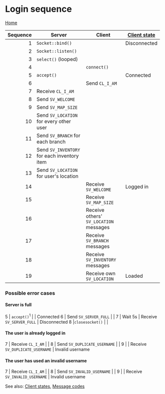 # Login sequence
[Home](index.md)

Sequence | Server                                      | Client                                  | [Client state](clientStates.md)
-------: | ------------------------------------------- | --------------------------------------- | ----------------
1        | `Socket::bind()`                            |                                         | Disconnected
2        | `Socket::listen()`                          |                                         | 
3        | `select()` (looped)                         |                                         | 
4        |                                             | `connect()`                             | 
5        | `accept()`                                  |                                         | Connected
6        |                                             | Send `CL_I_AM`                          | 
7        | Receive `CL_I_AM`                           |                                         | 
8        | Send `SV_WELCOME`                           |                                         | 
9        | Send `SV_MAP_SIZE`                          |                                         | 
10       | Send `SV_LOCATION` for every other user     |                                         | 
11       | Send `SV_BRANCH` for each branch            |                                         | 
12       | Send `SV_INVENTORY` for each inventory item |                                         | 
13       | Send `SV_LOCATION` for user's location      |                                         | 
14       |                                             | Receive `SV_WELCOME`                    | Logged in
15       |                                             | Receive `SV_MAP_SIZE`                   | 
16       |                                             | Receive others' `SV_LOCATION` messages  | 
17       |                                             | Receive `SV_BRANCH` messages            | 
18       |                                             | Receive `SV_INVENTORY` messages         | 
19       |                                             | Receive own `SV_LOCATION`               | Loaded

### Possible error cases

#### Server is full
5        | `accept()`<sup>1</sup>                      |                                         | Connected
6        | Send `SV_SERVER_FULL`                       |                                         | 
7        | Wait 5s                                     | Receive `SV_SERVER_FULL`                | Disconnected
8        |`closesocket()`                              |                                         | 

#### The user is already logged in
7        | Receive `CL_I_AM`                           |                                         | 
8        | Send `SV_DUPLICATE_USERNAME`                |                                         | 
9        |                                             | Receive `SV_DUPLICATE_USERNAME`         | Invalid username

#### The user has used an invalid username
7        | Receive `CL_I_AM`                           |                                         | 
8        | Send `SV_INVALID_USERNAME`                  |                                         | 
9        |                                             | Receive `SV_INVALID_USERNAME`           | Invalid username

See also: [Client states](clientStates.md), [Message codes](messages.md)
